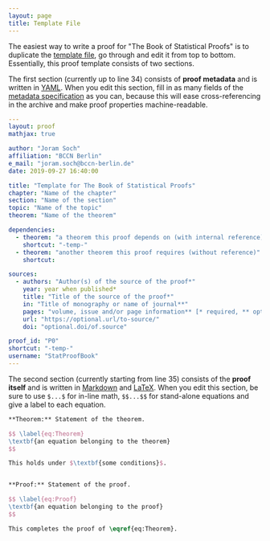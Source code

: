 ```yaml
---
layout: page
title: Template File
---
```



The easiest way to write a proof for "The Book of Statistical Proofs" is to duplicate the [template file](https://raw.githubusercontent.com/StatProofBook/StatProofBook.github.io/master/Proofs/-temp-.md), go through and edit it from top to bottom. Essentially, this proof template consists of two sections.


The first section (currently up to line 34) consists of **proof metadata** and is written in [YAML](https://en.wikipedia.org/wiki/YAML). When you edit this section, fill in as many fields of the [metadata specification](/Tutorials/Metadata.html) as you can, because this will ease cross-referencing in the archive and make proof properties machine-readable.

```yaml
---
layout: proof
mathjax: true

author: "Joram Soch"
affiliation: "BCCN Berlin"
e_mail: "joram.soch@bccn-berlin.de"
date: 2019-09-27 16:40:00

title: "Template for The Book of Statistical Proofs"
chapter: "Name of the chapter"
section: "Name of the section"
topic: "Name of the topic"
theorem: "Name of the theorem"

dependencies:
  - theorem: "a theorem this proof depends on (with internal reference)"
    shortcut: "-temp-"
  - theorem: "another theorem this proof requires (without reference)"
    shortcut: 

sources:
  - authors: "Author(s) of the source of the proof*"
    year: year when published*
    title: "Title of the source of the proof*"
    in: "Title of monography or name of journal**"
    pages: "volume, issue and/or page information** [* required, ** optional]"
    url: "https://optional.url/to-source/"
    doi: "optional.doi/of.source"

proof_id: "P0"
shortcut: "-temp-"
username: "StatProofBook"
---
```


The second section (currently starting from line 35) consists of the **proof itself** and is written in [Markdown](https://en.wikipedia.org/wiki/Markdown) and [LaTeX](https://en.wikipedia.org/wiki/LaTeX). When you edit this section, be sure to use `$...$` for in-line math, `$$...$$` for stand-alone equations and give a label to each equation.

```tex
**Theorem:** Statement of the theorem.

$$ \label{eq:Theorem}
\textbf{an equation belonging to the theorem}
$$

This holds under $\textbf{some conditions}$.


**Proof:** Statement of the proof.

$$ \label{eq:Proof}
\textbf{an equation belonging to the proof}
$$

This completes the proof of \eqref{eq:Theorem}.
```